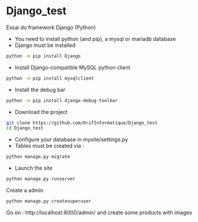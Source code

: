 # Django_test
Essai du framework Django (Python)

* You need to install python (and pip), a mysql or mariadb database
* Django must be installed
```bash
python -m pip install Django
```
* Install Django-compatible MySQL python client
```bash
python -m pip install mysqlclient
```
* Install the debug bar
```bash
python -m pip install django-debug-toolbar
```
* Download the project
```bash
git clone https://github.com/OrifInformatique/Django_test
cd Django_test
```
* Configure your database in mysite/settings.py
* Tables must be created via :
```bash
python manage.py migrate
```
* Launch the site
```bash
python manage.py runserver
```
Create a admin
```bash
python manage.py createsuperuser
```
Go on :
http://localhost:8000/admin/ 
and create some products with images

